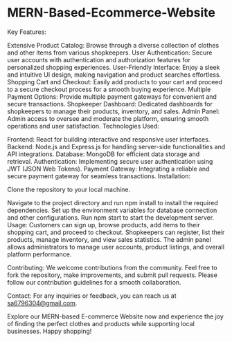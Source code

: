 # MERN-Based-Ecommerce-Website

Key Features:

Extensive Product Catalog: Browse through a diverse collection of clothes and other items from various shopkeepers.
User Authentication: Secure user accounts with authentication and authorization features for personalized shopping experiences.
User-Friendly Interface: Enjoy a sleek and intuitive UI design, making navigation and product searches effortless.
Shopping Cart and Checkout: Easily add products to your cart and proceed to a secure checkout process for a smooth buying experience.
Multiple Payment Options: Provide multiple payment gateways for convenient and secure transactions.
Shopkeeper Dashboard: Dedicated dashboards for shopkeepers to manage their products, inventory, and sales.
Admin Panel: Admin access to oversee and moderate the platform, ensuring smooth operations and user satisfaction.
Technologies Used:

Frontend: React for building interactive and responsive user interfaces.
Backend: Node.js and Express.js for handling server-side functionalities and API integrations.
Database: MongoDB for efficient data storage and retrieval.
Authentication: Implementing secure user authentication using JWT (JSON Web Tokens).
Payment Gateway: Integrating a reliable and secure payment gateway for seamless transactions.
Installation:

Clone the repository to your local machine.

Navigate to the project directory and run npm install to install the required dependencies.
Set up the environment variables for database connection and other configurations.
Run npm start to start the development server.
Usage:
Customers can sign up, browse products, add items to their shopping cart, and proceed to checkout. Shopkeepers can register, list their products, manage inventory, and view sales statistics. The admin panel allows administrators to manage user accounts, product listings, and overall platform performance.

Contributing:
We welcome contributions from the community. Feel free to fork the repository, make improvements, and submit pull requests. Please follow our contribution guidelines for a smooth collaboration.

Contact:
For any inquiries or feedback, you can reach us at sa6796304@gmail.com.

Explore our MERN-based E-commerce Website now and experience the joy of finding the perfect clothes and products while supporting local businesses. Happy shopping!
